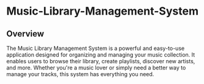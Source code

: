 # Music-Library-Management-System
## Overview
The Music Library Management System is a powerful and easy-to-use application designed for organizing and managing your music collection. It enables users to browse their library, create playlists, discover new artists, and more. Whether you're a music lover or simply need a better way to manage your tracks, this system has everything you need.
